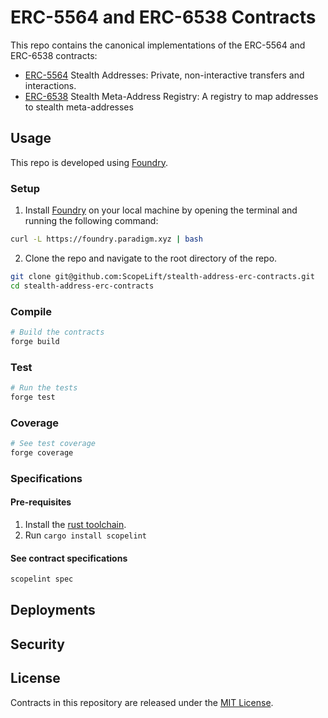 # ERC-5564 and ERC-6538 Contracts

This repo contains the canonical implementations of the ERC-5564 and ERC-6538 contracts:

- [ERC-5564](https://eips.ethereum.org/EIPS/eip-5564) Stealth Addresses: Private, non-interactive transfers and interactions.
- [ERC-6538](https://eips.ethereum.org/EIPS/eip-6538) Stealth Meta-Address Registry: A registry to map addresses to stealth meta-addresses

## Usage

This repo is developed using [Foundry](https://book.getfoundry.sh/).

### Setup

1. Install [Foundry](https://book.getfoundry.sh/getting-started/installation) on your local machine by opening the terminal and running the following command:

```sh
curl -L https://foundry.paradigm.xyz | bash
```

2. Clone the repo and navigate to the root directory of the repo.

```sh
git clone git@github.com:ScopeLift/stealth-address-erc-contracts.git
cd stealth-address-erc-contracts
```

### Compile

```sh
# Build the contracts
forge build
```

### Test

```sh
# Run the tests
forge test
```

### Coverage

```sh
# See test coverage
forge coverage
```

### Specifications

#### Pre-requisites

1. Install the [rust toolchain](https://www.rust-lang.org/tools/install).
2. Run `cargo install scopelint`

#### See contract specifications

```sh
scopelint spec
```

## Deployments

## Security

## License

Contracts in this repository are released under the [MIT License](https://github.com/ScopeLift/stealth-address-erc-contracts/blob/main/LICENSE).

